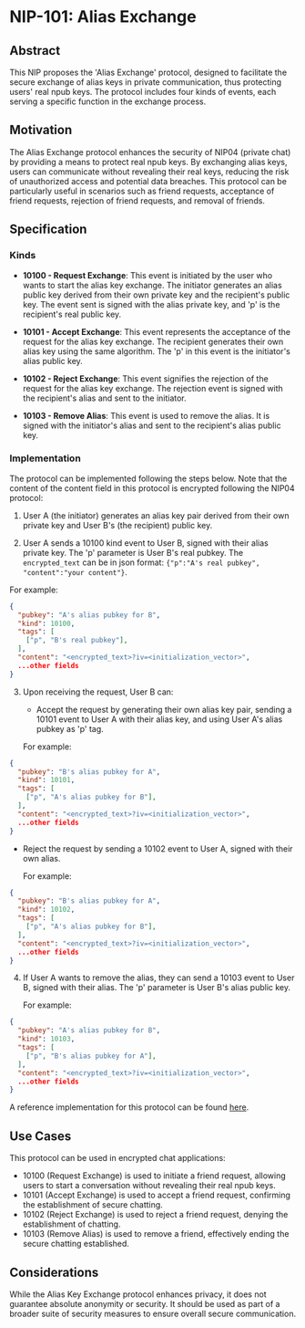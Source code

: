 # NIP-101: Alias Exchange

## Abstract

This NIP proposes the 'Alias Exchange' protocol, designed to facilitate the secure exchange of alias keys in private communication, thus protecting users' real npub keys. The protocol includes four kinds of events, each serving a specific function in the exchange process.

## Motivation

The Alias Exchange protocol enhances the security of NIP04 (private chat) by providing a means to protect real npub keys. By exchanging alias keys, users can communicate without revealing their real keys, reducing the risk of unauthorized access and potential data breaches. This protocol can be particularly useful in scenarios such as friend requests, acceptance of friend requests, rejection of friend requests, and removal of friends.


## Specification

### Kinds

- **10100 - Request Exchange**: This event is initiated by the user who wants to start the alias key exchange. The initiator generates an alias public key derived from their own private key and the recipient's public key. The event sent is signed with the alias private key, and 'p' is the recipient's real public key.

- **10101 - Accept Exchange**: This event represents the acceptance of the request for the alias key exchange. The recipient generates their own alias key using the same algorithm. The 'p' in this event is the initiator's alias public key.

- **10102 - Reject Exchange**: This event signifies the rejection of the request for the alias key exchange. The rejection event is signed with the recipient's alias and sent to the initiator.

- **10103 - Remove Alias**: This event is used to remove the alias. It is signed with the initiator's alias and sent to the recipient's alias public key.

### Implementation

The protocol can be implemented following the steps below. Note that the content of the content field in this protocol is encrypted following the NIP04 protocol:

1. User A (the initiator) generates an alias key pair derived from their own private key and User B's (the recipient) public key.

2. User A sends a 10100 kind event to User B, signed with their alias private key. The 'p' parameter is User B's real pubkey. The `encrypted_text` can be in json format: `{"p":"A's real pubkey", "content":"your content"}`.

For example:

```json
{
  "pubkey": "A's alias pubkey for B",
  "kind": 10100,
  "tags": [
    ["p", "B's real pubkey"],
  ],
  "content": "<encrypted_text>?iv=<initialization_vector>",
  ...other fields
}
```


3. Upon receiving the request, User B can:

   - Accept the request by generating their own alias key pair, sending a 10101 event to User A with their alias key, and using User A's alias pubkey as 'p' tag.

   For example:

```json
{
  "pubkey": "B's alias pubkey for A",
  "kind": 10101,
  "tags": [
    ["p", "A's alias pubkey for B"],
  ],
  "content": "<encrypted_text>?iv=<initialization_vector>",
  ...other fields
}
```
   
   - Reject the request by sending a 10102 event to User A, signed with their own alias.

      For example:

```json
{
  "pubkey": "B's alias pubkey for A",
  "kind": 10102,
  "tags": [
    ["p", "A's alias pubkey for B"],
  ],
  "content": "<encrypted_text>?iv=<initialization_vector>",
  ...other fields
}
```
   
4. If User A wants to remove the alias, they can send a 10103 event to User B, signed with their alias. The 'p' parameter is User B's alias public key.

   For example:

```json
{
  "pubkey": "A's alias pubkey for B",
  "kind": 10103,
  "tags": [
    ["p", "B's alias pubkey for A"],
  ],
  "content": "<encrypted_text>?iv=<initialization_vector>",
  ...other fields
}
```

A reference implementation for this protocol can be found [here](https://github.com/0xchat-app/nostr-dart/blob/main/lib/src/nips/nip_101.dart).


## Use Cases

This protocol can be used in encrypted chat applications:

- 10100 (Request Exchange) is used to initiate a friend request, allowing users to start a conversation without revealing their real npub keys.
- 10101 (Accept Exchange) is used to accept a friend request, confirming the establishment of secure chatting.
- 10102 (Reject Exchange) is used to reject a friend request, denying the establishment of chatting.
- 10103 (Remove Alias) is used to remove a friend, effectively ending the secure chatting established.

## Considerations

While the Alias Key Exchange protocol enhances privacy, it does not guarantee absolute anonymity or security. It should be used as part of a broader suite of security measures to ensure overall secure communication.
